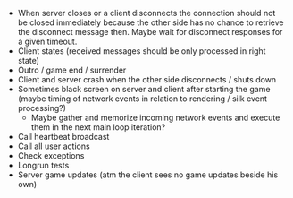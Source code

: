 ﻿- When server closes or a client disconnects the connection should not be closed immediately
  because the other side has no chance to retrieve the disconnect message then.
  Maybe wait for disconnect responses for a given timeout.
- Client states (received messages should be only processed in right state)
- Outro / game end / surrender
- Client and server crash when the other side disconnects / shuts down
- Sometimes black screen on server and client after starting the game (maybe timing of network events in relation to rendering / silk event processing?)
    - Maybe gather and memorize incoming network events and execute them in the next main loop iteration?
- Call heartbeat broadcast
- Call all user actions
- Check exceptions
- Longrun tests
- Server game updates (atm the client sees no game updates beside his own)